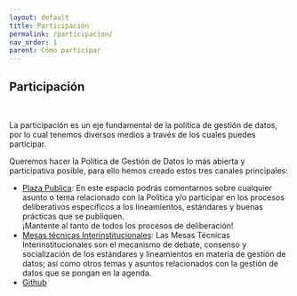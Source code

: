 ```yaml
---
layout: default
title: Participacion
permalink: /participacion/
nav_order: 1
parent: Cómo participar
---
```


<div class="nonfooter text-justify">

<h2>Participación</h2>
<br>
<p>La participación es un eje fundamental de la política de gestión de datos, por lo cual tenemos diversos medios a través de los cuales puedes participar. </p>

<p>Queremos hacer la Política de Gestión de Datos lo más abierta y participativa posible, para ello hemos creado estos tres canales principales:</p>

<ul>
<li> <a href="https://gobcdmx.github.io/politicadedatos/plaza-publica/">Plaza Publica</a>: En este espacio podrás comentarnos sobre cualquier asunto o tema relacionado con  la Política y/o participar en los procesos deliberativos específicos a los lineamientos, estándares y buenas prácticas que se publiquen. <br> ¡Mantente al tanto de todos los procesos de deliberación!
</li>
<li><a href="https://gobcdmx.github.io/politicadedatos/mesa_tec/">Mesas técnicas Interinstitucionales</a>: Las Mesas Técnicas Interinstitucionales son el mecanismo de debate, consenso y socialización de los estándares y lineamientos en materia de gestión de datos; así como otros temas y asuntos relacionados con la gestión de datos que se pongan en la agenda.</li>
<li><a href="https://github.com/GobCDMX/politicadedatos">Github</a></li>
</ul>


</div>
